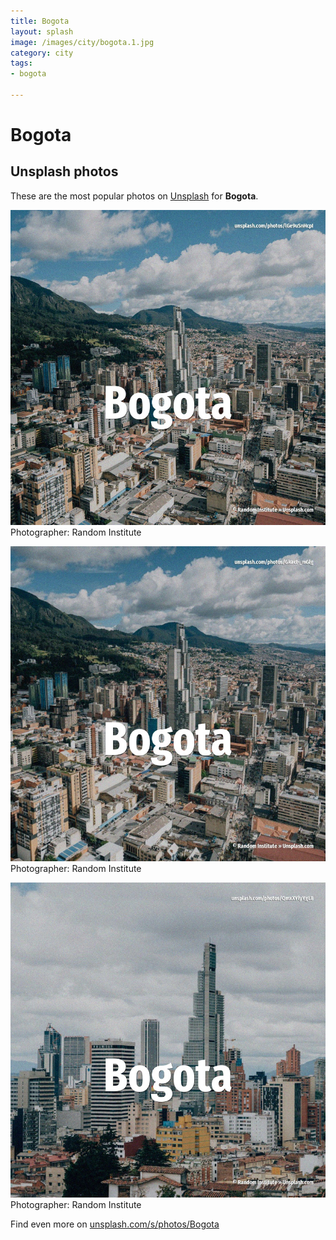 ```yaml
---
title: Bogota
layout: splash
image: /images/city/bogota.1.jpg
category: city
tags:
- bogota

---
```

# Bogota

  

 
## Unsplash photos
These are the most popular photos on [Unsplash](https://unsplash.com) for **Bogota**.
 
![Bogota](/images/city/bogota.1.jpg)
Photographer:  Random Institute
 
![Bogota](/images/city/bogota.2.jpg)
Photographer:  Random Institute
 
![Bogota](/images/city/bogota.3.jpg)
Photographer:  Random Institute
 
Find even more on [unsplash.com/s/photos/Bogota](https://unsplash.com/s/photos/Bogota)
 
